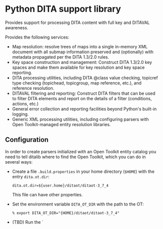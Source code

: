 # Python DITA support library

Provides support for processing DITA content with full key
and DITAVAL awareness.

Provides the following services:

* Map resolution: resolve trees of maps into a single in-memory XML document with all submap information preserved and (optionally) with metadata propagated per the DITA 1.3/2.0 rules.
* Key space construction and management: Construct DITA 1.3/2.0 key spaces and make them available for key resolution and key space reporting.
* DITA processing utilities, including DITA @class value checking, topicref type checking (topichead, topicgroup, map reference, etc.), and reference resolution.
* DITAVAL filtering and reporting: Construct DITA filters that can be used to filter DITA elements and report on the details of a filter (conditions, actions, etc.)
* General error collection and reporting facilities beyond Python's built-in logging.
* Generic XML processing utilities, including configuring parsers with Open Toolkit-managed entity resolution libraries.

## Configuration

In order to create parsers initialized with an Open Toolkit entity catalog you need to tell ditalib where to find the Open Toolkit, which you can do in several ways:

* Create a file `.build.properties` in your home directory (`$HOME`) with the entry `dita.ot.dir`:
  ```
  dita.ot.dir=${user.home}/ditaot/ditaot-3_7_4
  ```

  This file can have other properties.
* Set the environment variable `DITA_OT_DIR` with the path to the OT:
  ```
  % export DITA_OT_DIR="{HOME}/ditaot/ditaot-3_7_4"
  ```

* (TBD) Run the `